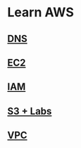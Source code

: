 # Learn AWS

## [DNS](https://github.com/nbthanh98/study/tree/master/learn-aws/DNS)
## [EC2](https://github.com/nbthanh98/study/tree/master/learn-aws/ec2)
## [IAM](https://github.com/nbthanh98/study/tree/master/learn-aws/iam)
## [S3 + Labs](https://github.com/nbthanh98/study/tree/master/learn-aws/s3)
## [VPC](https://github.com/nbthanh98/study/blob/master/learn-aws/vpc/VPC_BASIC.md)